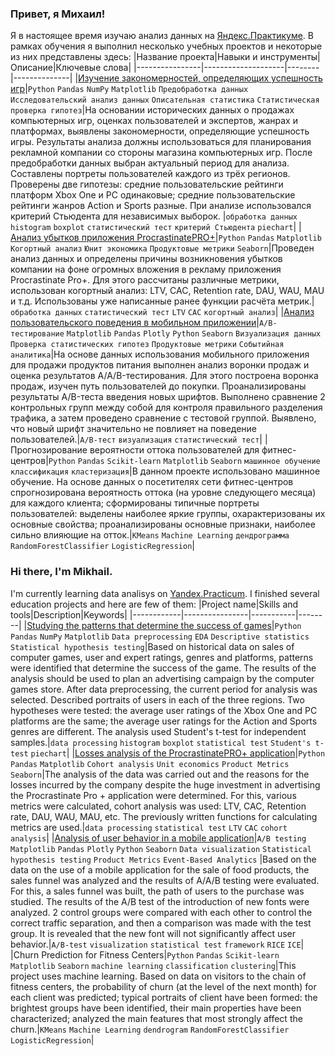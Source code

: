 ### Привет, я Михаил!
Я в настоящее время изучаю анализ данных на [Яндекс.Практикуме](https://practicum.yandex.ru/).
В рамках обучения я выполнил несколько учебных проектов и некоторые из них представлены здесь:
|Название проекта|Навыки и инструменты|Описание|Ключевые слова|
|----------------|--------------------|--------|--------------|
|[Изучение закономерностей, определяющих успешность игр](https://github.com/MihVorontsov/da-projects/tree/main/Studying-the-patterns-that-determine-the-success-of-games)|`Python` `Pandas` `NumPy` `Matplotlib` `Предобработка данных` `Исследовательский анализ данных` `Описательная статистика` `Статистическая проверка гипотез`|На основании исторических данных о продажах компьютерных игр, оценках пользователей и экспертов, жанрах и платформах, выявлены закономерности, определяющие успешность игры. Результаты анализа должны использоваться для планирования рекламной компании со стороны магазина компьютерных игр. После предобработки данных выбран актуальный период для анализа. Составлены портреты пользователей каждого из трёх регионов. Проверены две гипотезы: средние пользовательские рейтинги платформ Xbox One и PC одинаковые; средние пользовательские рейтинги жанров Action и Sports разные. При анализе использовался критерий Стьюдента для независимых выборок. |`обработка данных` `histogram` `boxplot` `статистический тест` `критерий Стьюдента` `piechart`|
|[Анализ убытков приложения ProcrastinatePRO+](https://github.com/MihVorontsov/da-projects/tree/main/Losses-analysis-of-the-mobile-app)|`Python` `Pandas` `Matplotlib` `Когортный анализ` `Юнит экономика` `Продуктовые метрики` `Seaborn`|Проведен анализ данных и определены причины возникновения убытков компании на фоне огромных вложения в рекламу приложения Procrastinate Pro+. Для этого рассчитаны различные метрики, использован когортный анализ: LTV, CAC, Retention rate, DAU, WAU, MAU и т.д. Использованы уже написанные ранее функции расчёта метрик.|`обработка данных` `статистический тест` `LTV` `CAC` `когортный анализ`|
|[Анализ пользовательского поведения в мобильном приложении](https://github.com/MihVorontsov/da-projects/tree/main/Analysis-of-user-behavior-in-a-mobile-app)|`A/B-тестирование` `Matplotlib` `Pandas` `Plotly` `Python` `Seaborn` `Визуализация данных` `Проверка статистических гипотез` `Продуктовые метрики` `Событийная аналитика`|На основе данных использования мобильного приложения для продажи продуктов питания выполнен анализ воронки продаж и оценка результатов A/A/B-тестирования. Для этого построена воронка продаж, изучен путь пользователей до покупки. Проанализированы результаты A/B-теста введения новых шрифтов. Выполнено сравнение 2 контрольных групп между собой для контроля правильного разделения трафика, а затем проведено сравнение с тестовой группой. Выявлено, что новый шрифт значительно не повлияет на поведение пользователей.|`A/B-тест` `визуализация` `статистический тест`|
|Прогнозирование вероятности оттока пользователей для фитнес-центров|`Python` `Pandas` `Scikit-learn` `Matplotlib` `Seaborn` `машинное обучение` `классификация` `кластеризация`|В данном проекте использовано машинное обучение. На основе данных о посетителях сети фитнес-центров спрогнозирована вероятность оттока (на уровне следующего месяца) для каждого клиента; сформированы типичные портреты пользователей: выделены наиболее яркие группы, охарактеризованы их основные свойства; проанализированы основные признаки, наиболее сильно влияющие на отток.|`KMeans` `Machine Learning` `дендрограмма` `RandomForestClassifier` `LogisticRegression`|

### Hi there, I'm Mikhail.
I'm currently learning data analisys on [Yandex.Practicum](https://practicum.com/).
I finished several education projects and here are few of them:
|Project name|Skills and tools|Description|Keywords|
|------------|----------------|-----------|--------|
|[Studying the patterns that determine the success of games](https://github.com/MihVorontsov/da-projects/tree/main/Studying-the-patterns-that-determine-the-success-of-games)|`Python` `Pandas` `NumPy` `Matplotlib` `Data preprocessing` `EDA` `Descriptive statistics` `Statistical hypothesis testing`|Based on historical data on sales of computer games, user and expert ratings, genres and platforms, patterns were identified that determine the success of the game. The results of the analysis should be used to plan an advertising campaign by the computer games store. After data preprocessing, the current period for analysis was selected. Described portraits of users in each of the three regions. Two hypotheses were tested: the average user ratings of the Xbox One and PC platforms are the same; the average user ratings for the Action and Sports genres are different. The analysis used Student's t-test for independent samples.|`data processing` `histogram` `boxplot` `statistical test` `Student's t-test` `piechart`|
|[Losses analysis of the ProcrastinatePRO+ application](https://github.com/MihVorontsov/da-projects/tree/main/Losses-analysis-of-the-mobile-app)|`Python` `Pandas` `Matplotlib` `Cohort analysis` `Unit economics` `Product Metrics` `Seaborn`|The analysis of the data was carried out and the reasons for the losses incurred by the company despite the huge investment in advertising the Procrastinate Pro + application were determined. For this, various metrics were calculated, cohort analysis was used: LTV, CAC, Retention rate, DAU, WAU, MAU, etc. The previously written functions for calculating metrics are used.|`data processing` `statistical test` `LTV` `CAC` `cohort analysis`|
|[Analysis of user behavior in a mobile application](https://github.com/MihVorontsov/da-projects/tree/main/Analysis-of-user-behavior-in-a-mobile-app)|`A/B testing` `Matplotlib` `Pandas` `Plotly` `Python` `Seaborn` `Data visualization` `Statistical hypothesis testing` `Product Metrics` `Event-Based Analytics` |Based on the data on the use of a mobile application for the sale of food products, the sales funnel was analyzed and the results of A/A/B testing were evaluated. For this, a sales funnel was built, the path of users to the purchase was studied. The results of the A/B test of the introduction of new fonts were analyzed. 2 control groups were compared with each other to control the correct traffic separation, and then a comparison was made with the test group. It is revealed that the new font will not significantly affect user behavior.|`A/B-test` `visualization` `statistical test` `framework` `RICE` `ICE`|
|Churn Prediction for Fitness Centers|`Python` `Pandas` `Scikit-learn` `Matplotlib` `Seaborn` `machine learning` `classification` `clustering`|This project uses machine learning. Based on data on visitors to the chain of fitness centers, the probability of churn (at the level of the next month) for each client was predicted; typical portraits of client have been formed: the brightest groups have been identified, their main properties have been characterized; analyzed the main features that most strongly affect the churn.|`KMeans` `Machine Learning` `dendrogram` `RandomForestClassifier` `LogisticRegression`|



<!--


**MihVorontsov/MihVorontsov** is a ✨ _special_ ✨ repository because its `README.md` (this file) appears on your GitHub profile.

Here are some ideas to get you started:

- 🔭 I’m currently working on ...
- 🌱 I’m currently learning ...
- 👯 I’m looking to collaborate on ...
- 🤔 I’m looking for help with ...
- 💬 Ask me about ...
- 📫 How to reach me: ...
- 😄 Pronouns: ...
- ⚡ Fun fact: ...
-->
